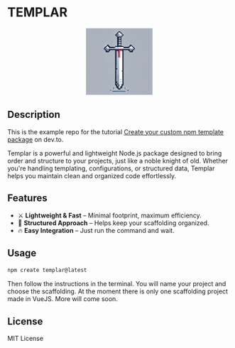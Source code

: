 # TEMPLAR

<p align="center">
  <img src="./images/logo.webp" alt="Templar Logo" width="150">
</p>

## Description
This is the example repo for the tutorial [Create your custom npm template package](#) on dev.to.

Templar is a powerful and lightweight Node.js package designed to bring order and structure to your projects, just like a noble knight of old. Whether you're handling templating, configurations, or structured data, Templar helps you maintain clean and organized code effortlessly.

## Features
- ⚔️ **Lightweight & Fast** – Minimal footprint, maximum efficiency.
- 🏰 **Structured Approach** – Helps keep your scaffolding organized.
- 🔥 **Easy Integration** – Just run the command and wait.


## Usage
```js
npm create templar@latest
```
Then follow the instructions in the terminal. You will name your project and choose the scaffolding.
At the moment there is only one scaffolding project made in VueJS. More will come soon.

## License
MIT License